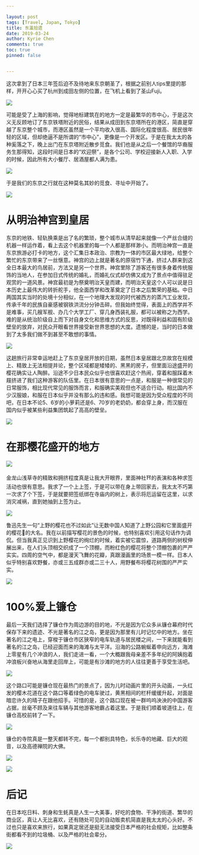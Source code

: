 ```yaml
---

layout: post
tags: [Travel, Japan, Tokyo]
title: 东瀛拾遗
date: 2019-03-24
author: Kyrie Chen
comments: true
toc: true
pinned: false


---
```


这次拿到了日本三年签后迫不及待地来东京朝圣了，根据之前别人tips里提的那样，开开心心买了杭州到成田左侧的位置，在飞机上看到了圣山Fuji。

![](https://raw.githubusercontent.com/kakack/kakack.github.io/master/_images/tokyo1.JPG)

可能是受了上海的影响，觉得地标建筑在的地方一定是最繁华的市中心，于是这次义无反顾地订了东京铁塔附近的民俗，结果从成田到东京塔所在的港区，简直是穿越了东京整个城市，而港区虽然是一个平均收入很高、国际化程度很高、居民很年轻的区域，但却绝逼不是所谓的“市中心”，更像是一个开发区。于是在我太太的各种奚落之下，晚上出门在东京塔附近散步觅食。我们也是从之后一个餐馆的华裔服务生那得知，这段时间是日本的“欢迎祭”，是各个公司、学校迎接新人入职、入学的时候，因此所有大小餐厅、居酒屋都人满为患。

![](https://raw.githubusercontent.com/kakack/kakack.github.io/master/_images/tokyo2.JPG)

于是我们的东京之行就在这种莫名其妙的觅食、寻址中开始了。

![](https://raw.githubusercontent.com/kakack/kakack.github.io/master/_images/tokyo3.JPG)




# 从明治神宫到皇居

东京的地铁、轻轨换乘是出了名的繁琐，整个城市从清早起来就像一个严丝合缝的机器一样运作着，看上去这个机器里的每一个人都是那样渺小。而明治神宫一直是东京旅游必打卡的地方，这个汇集日本政治、宗教为一体的市区最大绿地，给整个繁忙的东京带来了一丝惬意。神宫的边上就是著名的原宿竹下通，挤过人群来到这全日本最大的鸟居前，方法又是另一个世界。神宫里除了游客还有很多身着传统服饰的当地人，在参加日式传统的婚礼，而婚礼仪式却仿佛又成为了景点中值得驻足观赏的一道风景。神宫最初是为祭奠明治天皇而建，而明治天皇这个人可以说是日本历史上最伟大的转折舵手，他全面西学和改革奠定了日本之后繁荣的基础。中日两国其实当时的处境十分相似，在一个地理大发现的时代被西方的蒸汽工业发现，传承千年的民族自豪感被钢铁洪流分分钟击碎。但我始终觉得，表面上的西学并不是难事，买几艘军舰、办几个大学工厂、穿几身西装礼服，都可以被称之为西学。难的是从统治阶级自上而下对自身文化和思维方式的反思，对既得利益和固有阶级壁垒的放弃，对民众开眼看世界接受新世界思想的大度。遗憾的是，当时的日本做到了太多我们做不到甚至不敢想的事情。

![](https://raw.githubusercontent.com/kakack/kakack.github.io/master/_images/tokyo4.JPG)

这趟旅行非常幸运地赶上了东京皇居开放的日期，虽然日本皇居跟北京故宫在规模上、精致上无法相提并论，整个区域都是矮矮的、黑黑的房子，但里面沿途盛开的樱花确实让人陶醉。沿途不少日本民众似乎也很喜欢赶这个热闹，穿着和服踩着木屐挤进了我们这种游客的队伍里。在日本很有意思的一点是，和服是一种很常见的日常服饰，相比现代常见的服饰而言，和服确实美观但也不适合行动。相比国内不少汉服娘，和服在日本似乎并没有那么的违和感。我想可能是因为受众程度的不同吧，在日本不论5、6岁的小萝莉还是6、70岁的老奶奶，都会穿上身，而汉服在国内似乎被某些利益集团筑起了高高的壁垒。

![](https://raw.githubusercontent.com/kakack/kakack.github.io/master/_images/tokyo5.JPG)



# 在那樱花盛开的地方

![](https://raw.githubusercontent.com/kakack/kakack.github.io/master/_images/tokyo6.JPG)

金龙山浅草寺的精致和拥挤程度真是让我大开眼界，里面神社⛩的表演和各种求签活动也很有意思。我求了一个上上签，于是可以带在身上带回家去，我太太不巧第一次求了个下签，于是就要把签纸绑在寺庙内的树上，表示将厄运留在这里，以求消灾减祸，直到她抽到上签为止。

![](https://raw.githubusercontent.com/kakack/kakack.github.io/master/_images/tokyo7.JPG)

鲁迅先生一句“上野的樱花也不过如此”让无数中国人知道了上野公园和它里面盛开的樱花🌸的大名。我在以前描写樱花的景色的时候，也特别喜欢引用这句话作为调侃。但当我真正见识到上野樱花的绚烂的时候，着实被它震惊，道路两侧的树杈伸展出来，在人们头顶相交织成了一个顶棚，而粉红色的樱花将整个顶棚包裹的严严实实。四周的空气中，都是漫天飞舞的花瓣，真跟漫画里的场景一模一样。日本人似乎特别喜欢野餐，亦或三五成群亦或二三十人，用野餐布将樱花树围的严严实实。

![](https://raw.githubusercontent.com/kakack/kakack.github.io/master/_images/tokyo8.JPG)

# 100%爱上镰仓

最后一天我们选择了镰仓作为周边游的目的地，不光是因为它众多从镰仓幕府时代保存下来的遗迹、不光是著名的江之岛，更是因为那里有儿时记忆中的地方。坐在著名的江之电上，穿梭于镰仓市区狭窄的电车轨道与居民楼之间，一下来就能看到著名的江之岛，已经迎面而来的海滩与太平洋。沿海的公路蜿蜒着申向远方，海滩上零星有几个冲浪的人，我们走进一看，一个大概跟我母亲差不多年纪的阿姨抱着冲浪板兴奋地从海里走回岸上，可能是有沙滩的地方的人往往更善于享受生活吧。

![](https://raw.githubusercontent.com/kakack/kakack.github.io/master/_images/tokyo9.JPG)

这个路口可能是镰仓现在最热门的景点了，因为儿时动画片里的开头动画，一头红发的樱木花道在这个路口等着绿色的电车驶过，黄黑相间的栏杆缓缓升起，对面是暗恋许久的晴子在跟他招手。可惜的是，这个路口现在被一群呜呜泱泱的中国游客占据，丝毫不顾及来往车辆与其他游客地霸占着这里。于是我们顺着坡道往上，在镰仓高校前转了一下。

![](https://raw.githubusercontent.com/kakack/kakack.github.io/master/_images/tokyo10.JPG)

镰仓的寺院真是一整天都转不完，每一个都别具特色，长乐寺的地藏、巨大的观音，以及高德禅院的大佛。

![](https://raw.githubusercontent.com/kakack/kakack.github.io/master/_images/tokyo11.JPG)

![](https://raw.githubusercontent.com/kakack/kakack.github.io/master/_images/tokyo12.JPG)


# 后记
在日本吃日料、刺身和生蚝真是人生一大美事，好吃的食物、干净的街道、繁华的商业区，真让人无比喜欢，还有随处可见的自动贩卖机简直是我太太的心头好。不过也只是喜欢来旅行，如果真定居还是挺无法接受日本严格的社会规矩，比如整条街都看不到的垃圾桶、以及严格的社会辈分。

![](https://raw.githubusercontent.com/kakack/kakack.github.io/master/_images/tokyo13.JPG)